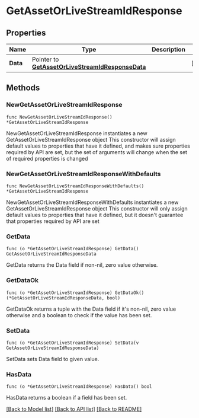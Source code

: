 # GetAssetOrLiveStreamIdResponse

## Properties

Name | Type | Description | Notes
------------ | ------------- | ------------- | -------------
**Data** | Pointer to [**GetAssetOrLiveStreamIdResponseData**](GetAssetOrLiveStreamIdResponse_data.md) |  | [optional] 

## Methods

### NewGetAssetOrLiveStreamIdResponse

`func NewGetAssetOrLiveStreamIdResponse() *GetAssetOrLiveStreamIdResponse`

NewGetAssetOrLiveStreamIdResponse instantiates a new GetAssetOrLiveStreamIdResponse object
This constructor will assign default values to properties that have it defined,
and makes sure properties required by API are set, but the set of arguments
will change when the set of required properties is changed

### NewGetAssetOrLiveStreamIdResponseWithDefaults

`func NewGetAssetOrLiveStreamIdResponseWithDefaults() *GetAssetOrLiveStreamIdResponse`

NewGetAssetOrLiveStreamIdResponseWithDefaults instantiates a new GetAssetOrLiveStreamIdResponse object
This constructor will only assign default values to properties that have it defined,
but it doesn't guarantee that properties required by API are set

### GetData

`func (o *GetAssetOrLiveStreamIdResponse) GetData() GetAssetOrLiveStreamIdResponseData`

GetData returns the Data field if non-nil, zero value otherwise.

### GetDataOk

`func (o *GetAssetOrLiveStreamIdResponse) GetDataOk() (*GetAssetOrLiveStreamIdResponseData, bool)`

GetDataOk returns a tuple with the Data field if it's non-nil, zero value otherwise
and a boolean to check if the value has been set.

### SetData

`func (o *GetAssetOrLiveStreamIdResponse) SetData(v GetAssetOrLiveStreamIdResponseData)`

SetData sets Data field to given value.

### HasData

`func (o *GetAssetOrLiveStreamIdResponse) HasData() bool`

HasData returns a boolean if a field has been set.


[[Back to Model list]](../README.md#documentation-for-models) [[Back to API list]](../README.md#documentation-for-api-endpoints) [[Back to README]](../README.md)


